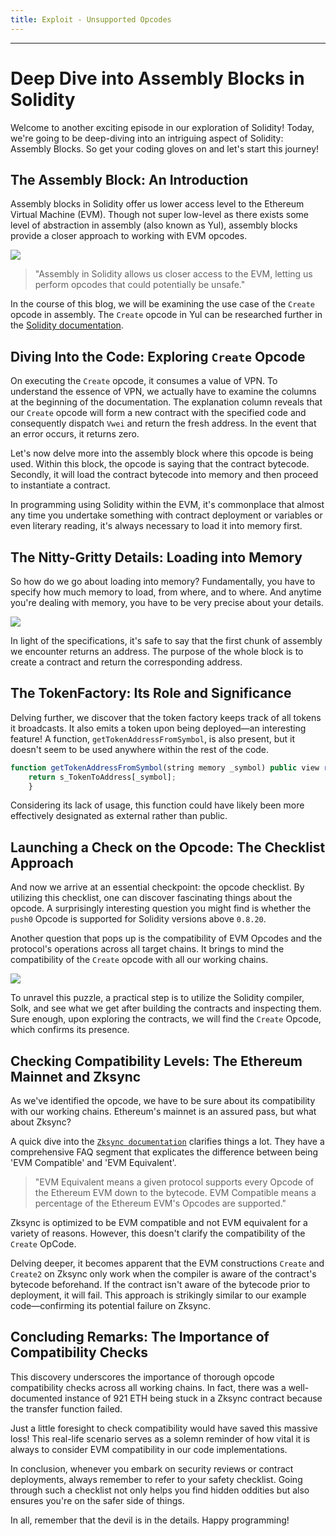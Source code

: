 ```yaml
---
title: Exploit - Unsupported Opcodes
---
```




---

# Deep Dive into Assembly Blocks in Solidity

Welcome to another exciting episode in our exploration of Solidity! Today, we're going to be deep-diving into an intriguing aspect of Solidity: Assembly Blocks. So get your coding gloves on and let's start this journey!

## The Assembly Block: An Introduction

Assembly blocks in Solidity offer us lower access level to the Ethereum Virtual Machine (EVM). Though not super low-level as there exists some level of abstraction in assembly (also known as Yul), assembly blocks provide a closer approach to working with EVM opcodes.

![](https://cdn.videotap.com/kygHboewjVz29gEvJnFB-57.14.png)

> "Assembly in Solidity allows us closer access to the EVM, letting us perform opcodes that could potentially be unsafe."

In the course of this blog, we will be examining the use case of the `Create` opcode in assembly. The `Create` opcode in Yul can be researched further in the [Solidity documentation](https://docs.soliditylang.org/en/v0.8.9/yul.html).

## Diving Into the Code: Exploring `Create` Opcode

On executing the `Create` opcode, it consumes a value of VPN. To understand the essence of VPN, we actually have to examine the columns at the beginning of the documentation. The explanation column reveals that our `Create` opcode will form a new contract with the specified code and consequently dispatch `Vwei` and return the fresh address. In the event that an error occurs, it returns zero.

Let's now delve more into the assembly block where this opcode is being used. Within this block, the opcode is saying that the contract bytecode. Secondly, it will load the contract bytecode into memory and then proceed to instantiate a contract.

In programming using Solidity within the EVM, it's commonplace that almost any time you undertake something with contract deployment or variables or even literary reading, it's always necessary to load it into memory first.

## The Nitty-Gritty Details: Loading into Memory

So how do we go about loading into memory? Fundamentally, you have to specify how much memory to load, from where, and to where. And anytime you're dealing with memory, you have to be very precise about your details.

![](https://cdn.videotap.com/bZJqzJb0Ba8wN3UXX2mL-214.29.png)

In light of the specifications, it's safe to say that the first chunk of assembly we encounter returns an address. The purpose of the whole block is to create a contract and return the corresponding address.

## The TokenFactory: Its Role and Significance

Delving further, we discover that the token factory keeps track of all tokens it broadcasts. It also emits a token upon being deployed—an interesting feature! A function, `getTokenAddressFromSymbol`, is also present, but it doesn't seem to be used anywhere within the rest of the code.

```js
function getTokenAddressFromSymbol(string memory _symbol) public view returns (address){
    return s_TokenToAddress[_symbol];
    }
```

Considering its lack of usage, this function could have likely been more effectively designated as external rather than public.

## Launching a Check on the Opcode: The Checklist Approach

And now we arrive at an essential checkpoint: the opcode checklist. By utilizing this checklist, one can discover fascinating things about the opcode. A surprisingly interesting question you might find is whether the `push0` Opcode is supported for Solidity versions above `0.8.20`.

Another question that pops up is the compatibility of EVM Opcodes and the protocol's operations across all target chains. It brings to mind the compatibility of the `Create` opcode with all our working chains.

![](https://cdn.videotap.com/aypb7Nern5qzvXGaDMLH-385.71.png)

To unravel this puzzle, a practical step is to utilize the Solidity compiler, Solk, and see what we get after building the contracts and inspecting them. Sure enough, upon exploring the contracts, we will find the `Create` Opcode, which confirms its presence.

## Checking Compatibility Levels: The Ethereum Mainnet and Zksync

As we've identified the opcode, we have to be sure about its compatibility with our working chains. Ethereum's mainnet is an assured pass, but what about Zksync?

A quick dive into the [`Zksync documentation`](https://zksync.io/) clarifies things a lot. They have a comprehensive FAQ segment that explicates the difference between being 'EVM Compatible' and 'EVM Equivalent'.

> "EVM Equivalent means a given protocol supports every Opcode of the Ethereum EVM down to the bytecode. EVM Compatible means a percentage of the Ethereum EVM's Opcodes are supported."

Zksync is optimized to be EVM compatible and not EVM equivalent for a variety of reasons. However, this doesn't clarify the compatibility of the `Create` OpCode.

Delving deeper, it becomes apparent that the EVM constructions `Create` and `Create2` on Zksync only work when the compiler is aware of the contract's bytecode beforehand. If the contract isn't aware of the bytecode prior to deployment, it will fail. This approach is strikingly similar to our example code—confirming its potential failure on Zksync.

## Concluding Remarks: The Importance of Compatibility Checks

This discovery underscores the importance of thorough opcode compatibility checks across all working chains. In fact, there was a well-documented instance of 921 ETH being stuck in a Zksync contract because the transfer function failed.

Just a little foresight to check compatibility would have saved this massive loss! This real-life scenario serves as a solemn reminder of how vital it is always to consider EVM compatibility in our code implementations.

In conclusion, whenever you embark on security reviews or contract deployments, always remember to refer to your safety checklist. Going through such a checklist not only helps you find hidden oddities but also ensures you're on the safer side of things.

In all, remember that the devil is in the details. Happy programming!
